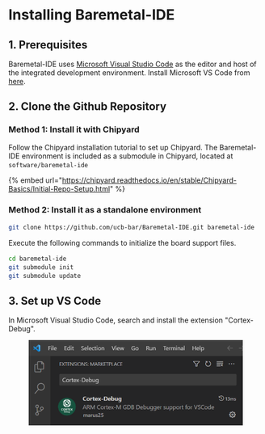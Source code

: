 # Installing Baremetal-IDE

## 1. Prerequisites

Baremetal-IDE uses [Microsoft Visual Studio Code](https://code.visualstudio.com/) as the editor and host of the integrated development environment. Install Microsoft VS Code from [here](https://code.visualstudio.com/download).



## 2. Clone the Github Repository

### Method 1: Install it with Chipyard

Follow the Chipyard installation tutorial to set up Chipyard. The Baremetal-IDE environment is included as a submodule in Chipyard, located at `software/baremetal-ide`

{% embed url="https://chipyard.readthedocs.io/en/stable/Chipyard-Basics/Initial-Repo-Setup.html" %}



### Method 2: Install it as a standalone environment

```bash
git clone https://github.com/ucb-bar/Baremetal-IDE.git baremetal-ide
```



Execute the following commands to initialize the board support files.

```bash
cd baremetal-ide
git submodule init
git submodule update
```



## 3. Set up VS Code

In Microsoft Visual Studio Code, search and install the extension "Cortex-Debug".

<figure><img src="../.gitbook/assets/image (3).png" alt=""><figcaption></figcaption></figure>

